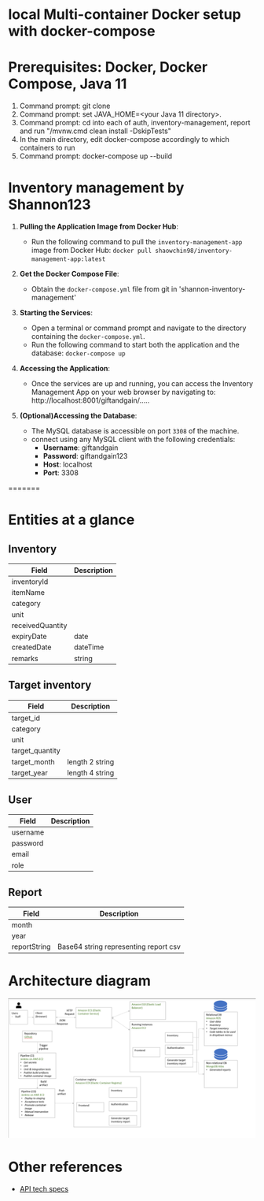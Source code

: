 # local Multi-container Docker setup with docker-compose

# Prerequisites: Docker, Docker Compose, Java 11

1. Command prompt: git clone
2. Command prompt: set JAVA_HOME=<your Java 11 directory>.
3. Command prompt: cd into each of auth, inventory-management, report and run "/mvnw.cmd clean install -DskipTests"
4. In the main directory, edit docker-compose accordingly to which containers to run
5. Command prompt: docker-compose up --build

# Inventory management by Shannon123

1. **Pulling the Application Image from Docker Hub**:

   - Run the following command to pull the `inventory-management-app` image from Docker Hub:
     `docker pull shaowchin98/inventory-management-app:latest`

2. **Get the Docker Compose File**:

   - Obtain the `docker-compose.yml` file from git in 'shannon-inventory-management'

3. **Starting the Services**:

   - Open a terminal or command prompt and navigate to the directory containing the `docker-compose.yml`.
   - Run the following command to start both the application and the database:
     `docker-compose up`

4. **Accessing the Application**:

   - Once the services are up and running, you can access the Inventory Management App on your web browser by navigating to:
     http://localhost:8001/giftandgain/.....

5. **(Optional)Accessing the Database**:
   - The MySQL database is accessible on port `3308` of the machine.
   - connect using any MySQL client with the following credentials:
     - **Username**: giftandgain
     - **Password**: giftandgain123
     - **Host**: localhost
     - **Port**: 3308

=======

# Entities at a glance

## Inventory

| Field            | Description |
| ---------------- | ----------- |
| inventoryId      |             |
| itemName         |             |
| category         |             |
| unit             |             |
| receivedQuantity |             |
| expiryDate       | date        |
| createdDate      | dateTime    |
| remarks          | string      |

## Target inventory

| Field           | Description     |
| --------------- | --------------- |
| target_id       |                 |
| category        |                 |
| unit            |                 |
| target_quantity |                 |
| target_month    | length 2 string |
| target_year     | length 4 string |

## User

| Field    | Description |
| -------- | ----------- |
| username |             |
| password |             |
| email    |             |
| role     |             |

## Report

| Field        | Description                           |
| ------------ | ------------------------------------- |
| month        |                                       |
| year         |                                       |
| reportString | Base64 string representing report csv |

# Architecture diagram

![Architecture diagram](architecture/giftandgain-architecture-diagram.png)

# Other references

- [API tech specs](architecture/api-tech-specs.md)
